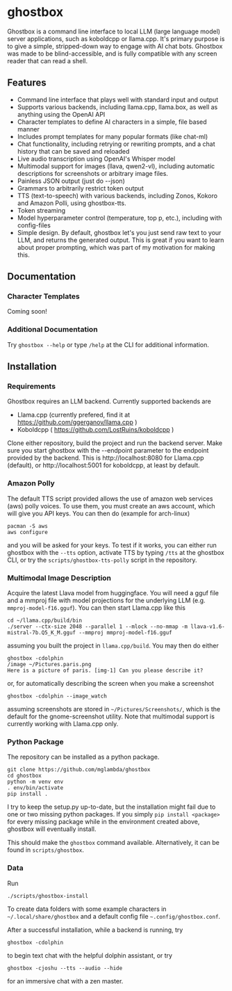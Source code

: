 # ghostbox

Ghostbox is a command line interface to local LLM (large language model) server applications, such as koboldcpp or llama.cpp. It's primary purpose is to give a simple, stripped-down way to engage with AI chat bots.
Ghostbox was made to be blind-accessible, and is fully compatible with any screen reader that can read a shell.

## Features

 - Command line interface that plays well with standard input and output
 - Supports various backends, including llama.cpp, llama.box, as well as anything using the OpenAI API
 - Character templates to define AI characters in a simple, file based manner
 - Includes prompt templates for many popular formats (like chat-ml)
 - Chat functionality, including retrying or rewriting prompts, and a chat history that can be saved and reloaded
 - Live audio transcription using OpenAI's Whisper model
 - Multimodal support for images (llava, qwen2-vl), including automatic descriptions for screenshots or arbitrary image files.
 - Painless JSON output (just do --json)
 - Grammars to arbitrarily restrict token output 
 - TTS (text-to-speech) with various backends, including Zonos, Kokoro and Amazon Polli, using ghostbox-tts.
 - Token streaming
 - Model hyperparameter control (temperature, top p, etc.), including with config-files
 - Simple design. By default, ghostbox let's you just send raw text to your LLM, and returns the generated output. This is great if you want to learn about proper prompting, which was part of my motivation for making this.

## Documentation
### Character Templates

Coming soon!

### Additional Documentation

Try `ghostbox --help` or type `/help` at the CLI for additional information.

## Installation
### Requirements

Ghostbox requires an LLM backend. Currently supported backends are
 - Llama.cpp (currently prefered, find it at https://github.com/ggerganov/llama.cpp )  
 - Koboldcpp ( https://github.com/LostRuins/koboldcpp )

Clone either repository, build the project and run the backend server. Make sure you start ghostbox with the --endpoint parameter to the endpoint provided by the backend. This is http://localhost:8080 for Llama.cpp (default), or http://localhost:5001 for koboldcpp, at least by default.


### Amazon Polly

The default TTS script provided allows the use of amazon web services (aws) polly voices. To use them, you must create an aws account, which will give you API keys. You can then do (example for arch-linux)

```
pacman -S aws
aws configure
```

and you will be asked for your keys. To test if it works, you can either run ghostbox with the `--tts` option, activate TTS by typing `/tts` at the ghostbox CLI, or try the `scripts/ghostbox-tts-polly` script in the repository.
### Multimodal Image Description

Acquire the latest Llava model from huggingface. You will need a gguf file and a mmproj file with model projections for the underlying LLM (e.g. `mmproj-model-f16.gguf`). You can then start Llama.cpp like this

```
cd ~/llama.cpp/build/bin 
./server --ctx-size 2048 --parallel 1 --mlock --no-mmap -m llava-v1.6-mistral-7b.Q5_K_M.gguf --mmproj mmproj-model-f16.gguf
```

assuming you built the project in `llama.cpp/build`. You may then do either 
```
ghostbox -cdolphin
/image ~/Pictures.paris.png
Here is a picture of paris. [img-1] Can you please describe it?
```

or, for automatically describing the screen when you make a screenshot

```
ghostbox -cdolphin --image_watch
```

assuming screenshots are stored in `~/Pictures/Screenshots/`, which is the default for the gnome-screenshot utility.
Note that multimodal support is currently working with Llama.cpp only.

### Python Package
The repository can be installed as a python package.

```
git clone https://github.com/mglambda/ghostbox
cd ghostbox
python -m venv env
. env/bin/activate
pip install .
```

I try to keep the setup.py up-to-date, but the installation might fail due to one or two missing python packages. If you simply `pip install <package>` for every missing package while in the environment created above, ghostbox will eventually install.

This should make the `ghostbox` command available. Alternatively, it can be found in `scripts/ghostbox`.

### Data

Run
```
./scripts/ghostbox-install
```

To create data folders with some example characters in `~/.local/share/ghostbox` and a default config file `~.config/ghostbox.conf`.

After a successful installation, while a backend is running, try
```
ghostbox -cdolphin
```

to begin text chat with the helpful dolphin assistant, or try

```
ghostbox -cjoshu --tts --audio --hide
```

for an immersive chat with a zen master.
